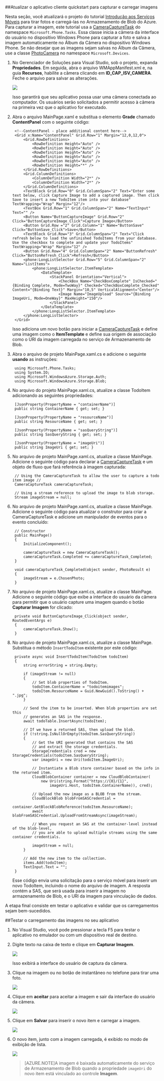 ﻿
##<a name="add-select-images"></a>Atualizar o aplicativo cliente quickstart para capturar e carregar imagens

Nesta seção, você atualizará o projeto do tutorial [Introdução aos Serviços Móveis] para tirar fotos e carregá-las no Armazenamento de Blob do Azure. Para capturar a imagem, este tutorial usa a [CameraCaptureTask] do namespace  `Microsoft.Phone.Tasks`. Essa classe inicia a câmera da interface do usuário no dispositivo Windows Phone para capturar a foto e salva a imagem automaticamente no Álbum da Câmera no dispositivo Windows Phone. Se não desejar que as imagens sejam salvas no Álbum da Câmera, use a classe [PhotoCamera] no namespace  `Microsoft.Devices`.

1. No Gerenciador de Soluções para Visual Studio, sob o projeto, expanda **Propriedades**. Em seguida, abra o arquivo WMAppManifest.xml e, na guia **Recursos**, habilite a câmera clicando em **ID\_CAP\_ISV\_CAMERA**. Feche o arquivo para salvar as alterações.

   	![](./media/mobile-services-windows-phone-upload-to-blob-storage/mobile-upload-blob-app-WMAppmanifest-wp8.png)

   	Isso garantirá que seu aplicativo possa usar uma câmera conectada ao computador. Os usuários serão solicitados a permitir acesso à câmera na primeira vez que o aplicativo for executado.

2. Abra o arquivo MainPage.xaml e substitua o elemento **Grade** chamado **ContentPanel** com o seguinte código:

        <!--ContentPanel - place additional content here-->
        <Grid x:Name="ContentPanel" Grid.Row="1" Margin="12,0,12,0">
            <Grid.RowDefinitions>
                <RowDefinition Height="Auto" />
                <RowDefinition Height="Auto" />
                <RowDefinition Height="Auto" />
                <RowDefinition Height="Auto" />
                <RowDefinition Height="Auto" />
                <RowDefinition Height="*" />
            </Grid.RowDefinitions>
            <Grid.ColumnDefinitions>
                <ColumnDefinition Width="2*" />
                <ColumnDefinition Width="2*" />
            </Grid.ColumnDefinitions>
            <TextBlock Grid.Row="0" Grid.ColumnSpan="2" Text="Enter some text below, click Capture Image to add a captured image. Then click Save to insert a new TodoItem item into your database" TextWrapping="Wrap" Margin="12"/>
            <TextBox Grid.Row="1" Grid.ColumnSpan="2" Name="TextInput" Text="" />
            <Button Name="ButtonCaptureImage" Grid.Row="2" Click="ButtonCaptureImage_Click">Capture Image</Button>
            <Button Grid.Row ="2" Grid.Column="1" Name="ButtonSave" Click="ButtonSave_Click">Save</Button>
            <TextBlock Grid.Row="3" Grid.ColumnSpan="2" Text="Click refresh below to load the unfinished TodoItems from your database. Use the checkbox to complete and update your TodoItems" TextWrapping="Wrap" Margin="12" />
            <Button Grid.Row="4" Grid.ColumnSpan="2" Name="ButtonRefresh" Click="ButtonRefresh_Click">Refresh</Button>
            <phone:LongListSelector Grid.Row="5" Grid.ColumnSpan="2" Name="ListItems">
                <phone:LongListSelector.ItemTemplate>
                    <DataTemplate>
                        <StackPanel Orientation="Vertical">
                            <CheckBox Name="CheckBoxComplete" IsChecked="{Binding Complete, Mode=TwoWay}" Checked="CheckBoxComplete_Checked" Content="{Binding Text}" Margin="10,5" VerticalAlignment="Center"/>
                            <Image Name="ImageUpload" Source="{Binding ImageUri, Mode=OneWay}" MaxHeight="150"/>
                        </StackPanel>
                    </DataTemplate>
                </phone:LongListSelector.ItemTemplate>
            </phone:LongListSelector>
        </Grid>


   	Isso adiciona um novo botão para iniciar a [CameraCaptureTask] e define uma imagem como o **ItemTemplate** e define sua origem de associação como o URI da imagem carregada no serviço de Armazenamento de Blob.

3. Abra o arquivo de projeto MainPage.xaml.cs e adicione o seguinte **usando** as instruções:
	
		using Microsoft.Phone.Tasks;
		using System.IO;
		using Microsoft.WindowsAzure.Storage.Auth;
		using Microsoft.WindowsAzure.Storage.Blob;
    
4. No arquivo do projeto MainPage.xaml.cs, atualize a classe TodoItem adicionando as seguintes propriedades:

        [JsonProperty(PropertyName = "containerName")]
        public string ContainerName { get; set; }
		
        [JsonProperty(PropertyName = "resourceName")]
        public string ResourceName { get; set; }
		
        [JsonProperty(PropertyName = "sasQueryString")]
        public string SasQueryString { get; set; }
		
        [JsonProperty(PropertyName = "imageUri")]
        public string ImageUri { get; set; } 

5. No arquivo de projeto MainPage.xaml.cs, atualize a classe MainPage. Adicione o seguinte código para declarar a [CameraCaptureTask] e um objeto de fluxo que fará referência à imagem capturada:

        // Using the CameraCaptureTask to allow the user to capture a todo item image //
        CameraCaptureTask cameraCaptureTask;
		
        // Using a stream reference to upload the image to blob storage.
        Stream imageStream = null;

6. No arquivo de projeto MainPage.xaml.cs, atualize a classe MainPage. Adicione o seguinte código para atualizar o construtor para criar a CameraCaptureTask e adicione um manipulador de eventos para o evento concluído:

        // Constructor
        public MainPage()
        {
            InitializeComponent();
			
            cameraCaptureTask = new CameraCaptureTask();
            cameraCaptureTask.Completed += cameraCaptureTask_Completed;
        }
		
        void cameraCaptureTask_Completed(object sender, PhotoResult e)
        {
            imageStream = e.ChosenPhoto;
        }

7. No arquivo de projeto MainPage.xaml.cs, atualize a classe MainPage. Adicione o seguinte código que exibe a interface do usuário da câmera para permitir que o usuário capture uma imagem quando o botão **Capturar Imagem** for clicado:

        private void ButtonCaptureImage_Click(object sender, RoutedEventArgs e)
        {
            cameraCaptureTask.Show();
        }


8. No arquivo de projeto MainPage.xaml.cs, atualize a classe MainPage. Substitua o método  `InsertTodoItem` existente por este código:
 
        private async void InsertTodoItem(TodoItem todoItem)
        {
            string errorString = string.Empty;            
			
            if (imageStream != null)
            {
                // Set blob properties of TodoItem.
                todoItem.ContainerName = "todoitemimages";
                todoItem.ResourceName = Guid.NewGuid().ToString() + ".jpg";
            }                       
			
            // Send the item to be inserted. When blob properties are set this
            // generates an SAS in the response.
            await todoTable.InsertAsync(todoItem);  
			
            // If we have a returned SAS, then upload the blob.
            if (!string.IsNullOrEmpty(todoItem.SasQueryString))
            {
                // Get the URI generated that contains the SAS 
                // and extract the storage credentials.
                StorageCredentials cred = new StorageCredentials(todoItem.SasQueryString);
                var imageUri = new Uri(todoItem.ImageUri);
				
                // Instantiate a Blob store container based on the info in the returned item.
                CloudBlobContainer container = new CloudBlobContainer(
                    new Uri(string.Format("https://{0}/{1}",
                        imageUri.Host, todoItem.ContainerName)), cred);                
				
                // Upload the new image as a BLOB from the stream.
                CloudBlockBlob blobFromSASCredential =
                    container.GetBlockBlobReference(todoItem.ResourceName);
                await blobFromSASCredential.UploadFromStreamAsync(imageStream);
				
				// When you request an SAS at the container-level instead of the blob-level,
				// you are able to upload multiple streams using the same container credentials.

                imageStream = null;
            }              
			
            // Add the new item to the collection.
            items.Add(todoItem);
            TextInput.Text = "";
        }


	Esse código envia uma solicitação para o serviço móvel para inserir um novo TodoItem, incluindo o nome do arquivo de imagem. A resposta contém a SAS, que será usada para inserir a imagem no armazenamento de Blob, e o URI da imagem para vinculação de dados.

A etapa final consiste em testar o aplicativo e validar que os carregamentos sejam bem-sucedidos.
		
##<a name="test"></a>Testar o carregamento das imagens no seu aplicativo

1. No Visual Studio, você pode pressionar a tecla F5 para testar o aplicativo no emulador ou com um dispositivo real de destino.

2. Digite texto na caixa de texto e clique em **Capturar Imagem**.

   	![](./media/mobile-services-windows-phone-upload-to-blob-storage/mobile-upload-blob-app-view-wp8.png)

  	Isso exibirá a interface do usuário de captura da câmera. 

3. Clique na imagem ou no botão de instantâneo no telefone para tirar uma foto.
  
   	![](./media/mobile-services-windows-phone-upload-to-blob-storage/mobile-upload-blob-app-view-camera-wp8.png)

4. Clique em **aceitar** para aceitar a imagem e sair da interface do usuário da câmera.

    ![](./media/mobile-services-windows-phone-upload-to-blob-storage/mobile-upload-blob-app-view-camera-accept-wp8.png)

5. Clique em **Salvar** para inserir o novo item e carregar a imagem.

	![](./media/mobile-services-windows-phone-upload-to-blob-storage/mobile-upload-blob-app-view-save-wp8.png)

6. O novo item, junto com a imagem carregada, é exibido no modo de exibição de lista.

	![](./media/mobile-services-windows-phone-upload-to-blob-storage/mobile-upload-blob-app-view-final-wp8.png)

   >[AZURE.NOTE]A imagem é baixada automaticamente do serviço de Armazenamento de Blob quando a propriedade <code>imageUri</code> do novo item está vinculado ao controle <strong>Imagem</strong>.


[Introdução aos Serviços Móveis]: /pt-br/documentation/articles/mobile-services-windows-phone-get-started
[CameraCaptureTask]: http://msdn.microsoft.com/library/windowsphone/develop/microsoft.phone.tasks.cameracapturetask(v=vs.105).aspx
[PhotoCamera]: http://msdn.microsoft.com/library/windowsphone/develop/microsoft.devices.photocamera(v=vs.105).aspx

<!--HONumber=42-->
